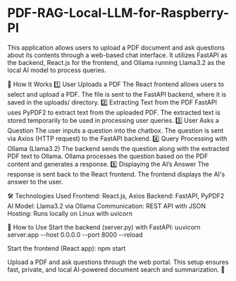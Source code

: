 # PDF-RAG-Local-LLM-for-Raspberry-PI

This application allows users to upload a PDF document and ask questions about its contents through a web-based chat interface. It utilizes FastAPI as the backend, React.js for the frontend, and Ollama running Llama3.2 as the local AI model to process queries.

🔧 How It Works
1️⃣ User Uploads a PDF
The React frontend allows users to select and upload a PDF.
The file is sent to the FastAPI backend, where it is saved in the uploads/ directory.
2️⃣ Extracting Text from the PDF
FastAPI uses PyPDF2 to extract text from the uploaded PDF.
The extracted text is stored temporarily to be used in processing user queries.
3️⃣ User Asks a Question
The user inputs a question into the chatbox.
The question is sent via Axios (HTTP request) to the FastAPI backend.
4️⃣ Query Processing with Ollama (Llama3.2)
The backend sends the question along with the extracted PDF text to Ollama.
Ollama processes the question based on the PDF content and generates a response.
5️⃣ Displaying the AI’s Answer
The response is sent back to the React frontend.
The frontend displays the AI's answer to the user.

🛠️ Technologies Used
Frontend: React.js, Axios
Backend: FastAPI, PyPDF2
AI Model: Llama3.2 via Ollama
Communication: REST API with JSON
Hosting: Runs locally on Linux with uvicorn

🚀 How to Use
Start the backend (server.py) with FastAPI:
uuvicorn server:app --host 0.0.0.0 --port 8000 --reload

Start the frontend (React app):
npm start

Upload a PDF and ask questions through the web portal.
This setup ensures fast, private, and local AI-powered document search and summarization. 🚀
